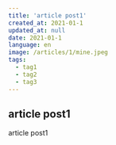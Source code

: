 ```yaml
---
title: 'article post1'
created_at: 2021-01-1
updated_at: null
date: 2021-01-1
language: en
image: /articles/1/mine.jpeg
tags:
  - tag1
  - tag2
  - tag3
---
```


## article post1

article post1
